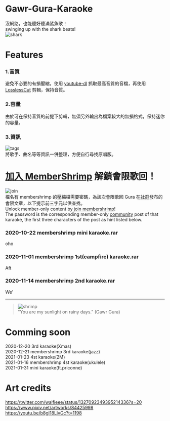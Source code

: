# Gawr-Gura-Karaoke
沒網路，也能聽好聽滿鯊魚歌！\
swinging up with the shark beats!\
![shark](https://i.imgur.com/uOpMXdz.png)

# Features
### 1.音質
避免不必要的有損壓縮，使用 [youtube-dl](https://youtube-dl.org/) 抓取最高音質的音檔，再使用 [LosslessCut](https://github.com/mifi/lossless-cut) 剪輯，保持音質。

### 2.容量
由於可在保持音質的前提下剪輯，無須另外輸出為檔案較大的無損格式，保持迷你的容量。

### 3.資訊
![tags](https://i.imgur.com/AXJSICW.jpg)\
將歌手、曲名等等資訊一併整理，方便自行尋找原唱版。

# [加入 MemberShrimp](https://www.youtube.com/channel/UCoSrY_IQQVpmIRZ9Xf-y93g/join) 解鎖會限歌回！
![join](https://i.imgur.com/H2zz5L0.png)\
檔名有 membershrimp 的壓縮檔需要密碼，為該次會限歌回 Gura 在[社群](https://www.youtube.com/channel/UCoSrY_IQQVpmIRZ9Xf-y93g/community)發布的會限文章，以下提示前三字元以供查找。\
Unlock member-only content by [join membershrimp](https://www.youtube.com/channel/UCoSrY_IQQVpmIRZ9Xf-y93g/join)!\
The password is the corresponding member-only [community](https://www.youtube.com/channel/UCoSrY_IQQVpmIRZ9Xf-y93g/community) post of that karaoke, the first three characters of the post as hint listed below.

### 2020-10-22 membershrimp mini karaoke.rar
oho
### 2020-11-01 membershrimp 1st(campfire) karaoke.rar
Aft
### 2020-11-14 membershrimp 2nd karaoke.rar
We'

---
> ![shrimp](https://i.imgur.com/LRMF9v5.jpg)\
> "You are my sunlight on rainy days." (Gawr Gura)

# Comming soon
2020-12-20 3rd karaoke(Xmas)\
2020-12-21 membershrimp 3rd karaoke(jazz)\
2021-01-23 4st karaoke(2M)\
2021-01-16 membershrimp 4st karaoke(ukulele)\
2021-01-31 mini karaoke(ft.priconne)

# Art credits
https://twitter.com/walfieee/status/1327092349395214336?s=20 \
https://www.pixiv.net/artworks/84425998 \
https://youtu.be/b8gI18LlvGc?t=1198
